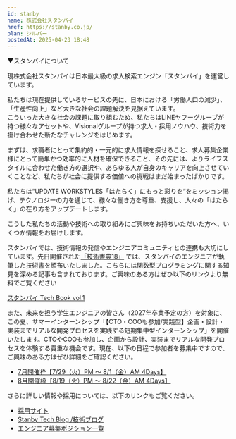 ```yaml
---
id: stanby
name: 株式会社スタンバイ
href: https://stanby.co.jp/
plan: シルバー
postedAt: 2025-04-23 18:48
---
```


▼スタンバイについて

現株式会社スタンバイは日本最大級の求人検索エンジン「スタンバイ」を運営しています。

私たちは現在提供しているサービスの先に、日本における「労働人口の減少」、「生産性向上」など大きな社会の課題解決を見据えています。<br />
こういった大きな社会の課題に取り組むため、私たちはLINEヤフーグループが持つ様々なアセットや、Visionalグループが持つ求人・採用ノウハウ、技術力を掛け合わせた新たなチャレンジをはじめます。

まずは、求職者にとって集約的・一元的に求人情報を探せること、求人募集企業様にとって簡単かつ効率的に人材を確保できること、その先には、よりライフスタイルに合わせた働き方の選択や、あらゆる人が自身のキャリアを向上させていくことなど、私たちが社会に提供する価値への挑戦はまだ始まったばかりです。

私たちは“UPDATE WORKSTYLES「はたらく」にもっと彩りを“をミッション掲げ、テクノロジーの力を通じて、様々な働き方を尊重、支援し、人々の「はたらく」の在り方をアップデートします。

こうした私たちの活動や技術への取り組みにご興味をお持ちいただいた方へ、いくつか情報をお届けします。

スタンバイでは、技術情報の発信やエンジニアコミュニティとの連携も大切にしています。先日開催された<a href="https://techbookfest.org/event/tbf18">「技術書典18」</a> では、スタンバイのエンジニアが執筆した技術書を頒布いたしました。こちらには関数型プログラミングに関する知見を深める記事も含まれております。ご興味のある方はぜひ以下のリンクより無料でご覧ください

<a href="https://techbookfest.org/product/xevds6EryTRhkiFG4UFHfw?productVariantID=xmAeyfUB0cngFQgwNfqrcJ">スタンバイ Tech Book vol.1</a>

また、未来を担う学生エンジニアの皆さん（2027年卒業予定の方）を対象に、この夏、サマーインターンシップ「【CTO・COOも参加/実践型】企画・設計・実装までリアルな開発プロセスを実践する短期集中型インターンシップ」を開催いたします。CTOやCOOも参加し、企画から設計、実装までリアルな開発プロセスを体験する貴重な機会です。現在、以下の日程で参加者を募集中ですので、ご興味のある方はぜひ詳細をご確認ください。

- <a href="https://hrmos.co/pages/stanby-inc/jobs/FY270001">7月開催枠【7/29（火）PM 〜 8/1（金）AM 4Days】</a>
- <a href="https://hrmos.co/pages/stanby-inc/jobs/FY270002">8月開催枠【8/19（火）PM 〜 8/22（金）AM 4Days】</a>

<p>さらに詳しい情報や採用については、以下のリンクもご覧ください。</p>

- [採用サイト](https://recruit.stanby.co.jp/)
- [Stanby Tech Blog /技術ブログ](https://techblog.stanby.co.jp/)
- [エンジニア募集ポジション一覧](https://hrmos.co/pages/stanby-inc/jobs?category=1445664202436182016)
